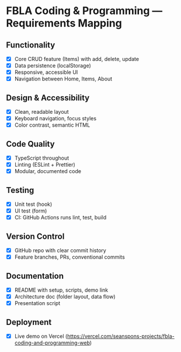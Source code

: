 # FBLA Coding & Programming — Requirements Mapping

## Functionality
- [x] Core CRUD feature (Items) with add, delete, update
- [x] Data persistence (localStorage)
- [x] Responsive, accessible UI
- [x] Navigation between Home, Items, About

## Design & Accessibility
- [x] Clean, readable layout
- [x] Keyboard navigation, focus styles
- [x] Color contrast, semantic HTML

## Code Quality
- [x] TypeScript throughout
- [x] Linting (ESLint + Prettier)
- [x] Modular, documented code

## Testing
- [x] Unit test (hook)
- [x] UI test (form)
- [x] CI: GitHub Actions runs lint, test, build

## Version Control
- [x] GitHub repo with clear commit history
- [x] Feature branches, PRs, conventional commits

## Documentation
- [x] README with setup, scripts, demo link
- [x] Architecture doc (folder layout, data flow)
- [x] Presentation script

## Deployment
- [x] Live demo on Vercel (https://vercel.com/seanspons-projects/fbla-coding-and-programming-web)

